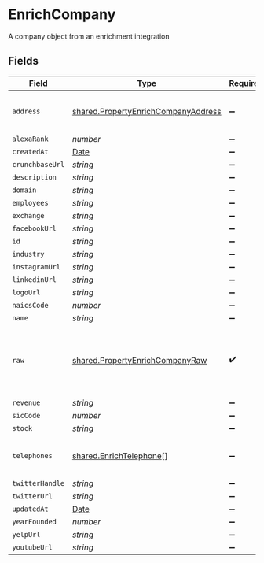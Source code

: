 # EnrichCompany

A company object from an enrichment integration


## Fields

| Field                                                                                             | Type                                                                                              | Required                                                                                          | Description                                                                                       |
| ------------------------------------------------------------------------------------------------- | ------------------------------------------------------------------------------------------------- | ------------------------------------------------------------------------------------------------- | ------------------------------------------------------------------------------------------------- |
| `address`                                                                                         | [shared.PropertyEnrichCompanyAddress](../../../sdk/models/shared/propertyenrichcompanyaddress.md) | :heavy_minus_sign:                                                                                | The address of the company                                                                        |
| `alexaRank`                                                                                       | *number*                                                                                          | :heavy_minus_sign:                                                                                | N/A                                                                                               |
| `createdAt`                                                                                       | [Date](https://developer.mozilla.org/en-US/docs/Web/JavaScript/Reference/Global_Objects/Date)     | :heavy_minus_sign:                                                                                | N/A                                                                                               |
| `crunchbaseUrl`                                                                                   | *string*                                                                                          | :heavy_minus_sign:                                                                                | N/A                                                                                               |
| `description`                                                                                     | *string*                                                                                          | :heavy_minus_sign:                                                                                | N/A                                                                                               |
| `domain`                                                                                          | *string*                                                                                          | :heavy_minus_sign:                                                                                | N/A                                                                                               |
| `employees`                                                                                       | *string*                                                                                          | :heavy_minus_sign:                                                                                | N/A                                                                                               |
| `exchange`                                                                                        | *string*                                                                                          | :heavy_minus_sign:                                                                                | N/A                                                                                               |
| `facebookUrl`                                                                                     | *string*                                                                                          | :heavy_minus_sign:                                                                                | N/A                                                                                               |
| `id`                                                                                              | *string*                                                                                          | :heavy_minus_sign:                                                                                | N/A                                                                                               |
| `industry`                                                                                        | *string*                                                                                          | :heavy_minus_sign:                                                                                | N/A                                                                                               |
| `instagramUrl`                                                                                    | *string*                                                                                          | :heavy_minus_sign:                                                                                | N/A                                                                                               |
| `linkedinUrl`                                                                                     | *string*                                                                                          | :heavy_minus_sign:                                                                                | N/A                                                                                               |
| `logoUrl`                                                                                         | *string*                                                                                          | :heavy_minus_sign:                                                                                | N/A                                                                                               |
| `naicsCode`                                                                                       | *number*                                                                                          | :heavy_minus_sign:                                                                                | N/A                                                                                               |
| `name`                                                                                            | *string*                                                                                          | :heavy_minus_sign:                                                                                | N/A                                                                                               |
| `raw`                                                                                             | [shared.PropertyEnrichCompanyRaw](../../../sdk/models/shared/propertyenrichcompanyraw.md)         | :heavy_check_mark:                                                                                | The raw data returned by the integration for this company                                         |
| `revenue`                                                                                         | *string*                                                                                          | :heavy_minus_sign:                                                                                | N/A                                                                                               |
| `sicCode`                                                                                         | *number*                                                                                          | :heavy_minus_sign:                                                                                | N/A                                                                                               |
| `stock`                                                                                           | *string*                                                                                          | :heavy_minus_sign:                                                                                | N/A                                                                                               |
| `telephones`                                                                                      | [shared.EnrichTelephone](../../../sdk/models/shared/enrichtelephone.md)[]                         | :heavy_minus_sign:                                                                                | An array of telephones for this company                                                           |
| `twitterHandle`                                                                                   | *string*                                                                                          | :heavy_minus_sign:                                                                                | N/A                                                                                               |
| `twitterUrl`                                                                                      | *string*                                                                                          | :heavy_minus_sign:                                                                                | N/A                                                                                               |
| `updatedAt`                                                                                       | [Date](https://developer.mozilla.org/en-US/docs/Web/JavaScript/Reference/Global_Objects/Date)     | :heavy_minus_sign:                                                                                | N/A                                                                                               |
| `yearFounded`                                                                                     | *number*                                                                                          | :heavy_minus_sign:                                                                                | N/A                                                                                               |
| `yelpUrl`                                                                                         | *string*                                                                                          | :heavy_minus_sign:                                                                                | N/A                                                                                               |
| `youtubeUrl`                                                                                      | *string*                                                                                          | :heavy_minus_sign:                                                                                | N/A                                                                                               |